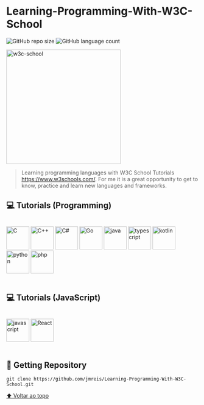# Learning-Programming-With-W3C-School


<!---Esses são exemplos. Veja https://shields.io para outras pessoas ou para personalizar este conjunto de escudos. Você pode querer incluir dependências, status do projeto e informações de licença aqui--->

![GitHub repo size](https://img.shields.io/github/repo-size/jmreis/Learning-Programming-With-W3C-School?style=for-the-badge)
![GitHub language count](https://img.shields.io/github/languages/count/jmreis/Learning-Programming-With-W3C-School?style=for-the-badge)
<!--![GitHub forks](https://img.shields.io/github/forks/jmreis/Learning-Programming-With-W3C-School?style=for-the-badge)
![Bitbucket open issues](https://img.shields.io/bitbucket/issues/jmreis/Learning-Programming-With-W3C-School?style=for-the-badge)
![Bitbucket open pull requests](https://img.shields.io/bitbucket/pr-raw/jmreis/Learning-Programming-With-W3C-School?style=for-the-badge)-->


<img height="300" src="https://videos.w3schools.com/files/images/w3schools_logo_500_04AA6D.png" alt="w3c-school">


> Learning programming languages with W3C School Tutorials https://www.w3schools.com/. For me it is a great opportunity to get to know, practice and learn new languages and frameworks.


## 💻 Tutorials (Programming)

 <div style="display: inline_block"><br>
  <img height="60" src="https://cdn.jsdelivr.net/gh/devicons/devicon/icons/c/c-original.svg" alt="C"/>
  <img height="60" src="https://cdn.jsdelivr.net/gh/devicons/devicon/icons/cplusplus/cplusplus-original.svg" alt="C++"/>
  <img height="60" src="https://cdn.jsdelivr.net/gh/devicons/devicon/icons/csharp/csharp-original.svg" alt="C#"/>
  <img height="60" src="https://cdn.jsdelivr.net/gh/devicons/devicon/icons/go/go-original-wordmark.svg" alt="Go"/>
  <img height="60" src="https://cdn.jsdelivr.net/gh/devicons/devicon/icons/java/java-original-wordmark.svg" alt="java"/>
  <img height="60" src="https://cdn.jsdelivr.net/gh/devicons/devicon/icons/typescript/typescript-original.svg" alt="typescript"/>
  <img height="60" src="https://cdn.jsdelivr.net/gh/devicons/devicon/icons/kotlin/kotlin-original.svg" alt="kotlin"/>
  <img height="60" src="https://cdn.jsdelivr.net/gh/devicons/devicon/icons/python/python-original.svg" alt="python"/>
  <img height="60" src="https://cdn.jsdelivr.net/gh/devicons/devicon/icons/php/php-original.svg" alt="php"/>
 
<div>
<br>

## 💻 Tutorials (JavaScript) 

<div style="display: inline_block"><br>
  <img height="60" src="https://cdn.jsdelivr.net/gh/devicons/devicon/icons/javascript/javascript-original.svg" alt="javascript"/>
  <img height="60" src="https://cdn.jsdelivr.net/gh/devicons/devicon/icons/react/react-original-wordmark.svg" alt="React"/>
<div>
<br>


## 🚀 Getting Repository


```
git clone https://github.com/jmreis/Learning-Programming-With-W3C-School.git

```

 
[⬆ Voltar ao topo](#Learning-Programming-With-W3C-School)<br>


